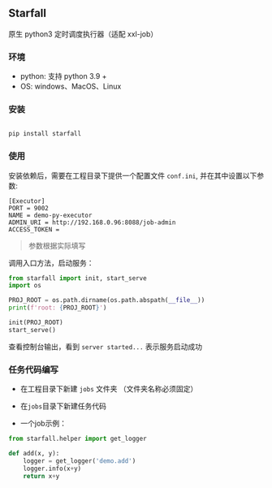 <!--
 * @Author: Alex
 * @LastEditors: Alex yxfacw@163.com
 * @Date: 2023-07-18 18:19:20
 * @Description:  
-->
## Starfall

原生 python3 定时调度执行器（适配 xxl-job）

### 环境

- python: 支持 python 3.9 +
- OS:  windows、MacOS、Linux
### 安装

```python

pip install starfall

```

### 使用

安装依赖后，需要在工程目录下提供一个配置文件 `conf.ini`, 并在其中设置以下参数:

```properties
[Executor]
PORT = 9002
NAME = demo-py-executor
ADMIN_URI = http://192.168.0.96:8088/job-admin
ACCESS_TOKEN =
```

> 参数根据实际填写

调用入口方法，启动服务：

```python
from starfall import init, start_serve
import os

PROJ_ROOT = os.path.dirname(os.path.abspath(__file__))
print(f'root: {PROJ_ROOT}')

init(PROJ_ROOT)
start_serve()
```

查看控制台输出，看到 `server started...` 表示服务启动成功


### 任务代码编写

- 在工程目录下新建 `jobs` 文件夹 （文件夹名称必须固定）

- 在`jobs`目录下新建任务代码

- 一个job示例：

```python
from starfall.helper import get_logger

def add(x, y):
    logger = get_logger('demo.add')
    logger.info(x+y)
    return x+y
```





